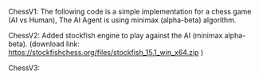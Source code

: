 ChessV1: The following code is a simple implementation for a chess game (AI vs Human), The AI Agent is using minimax (alpha-beta) algorithm.

ChessV2: Added stockfish engine to play against the AI (minimax alpha-beta). (download link: https://stockfishchess.org/files/stockfish_15.1_win_x64.zip )

ChessV3: 
